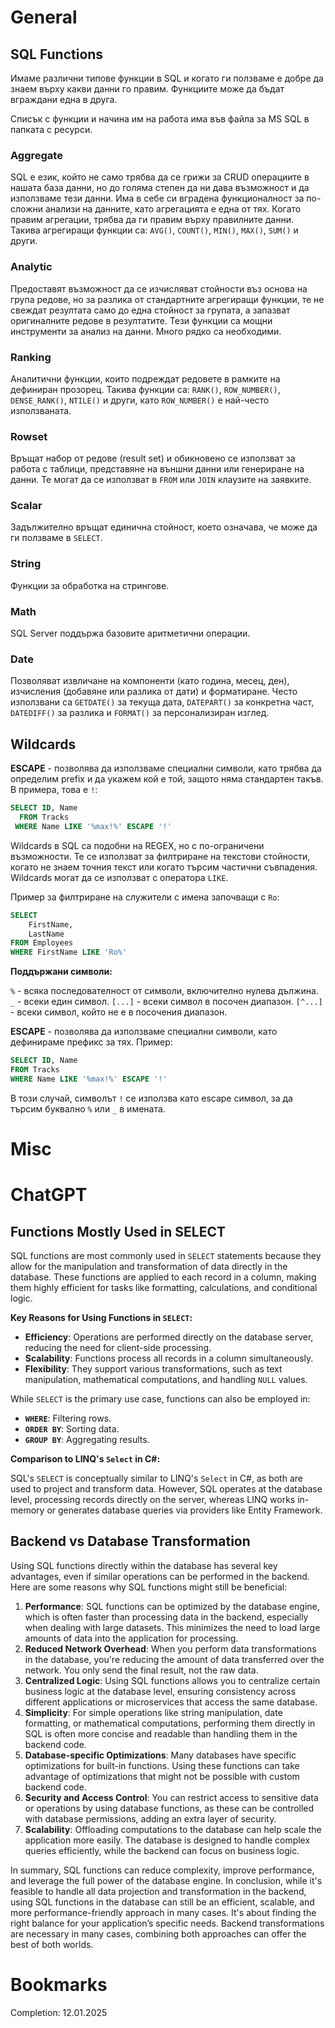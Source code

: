 # General
## SQL Functions
Имаме различни типове функции в SQL и когато ги ползваме е добре да знаем върху какви данни го правим.
Функциите може да бъдат вграждани една в друга. 

Списък с функции и начина им на работа има във файла за MS SQL в папката с ресурси.
### Aggregate
SQL е език, който не само трябва да се грижи за CRUD операциите в нашата база данни, но до голяма степен да ни дава възможност и да използваме тези данни. Има в себе си вградена функционалност за по-сложни анализи на данните, като агрегацията е една от тях. Когато правим агрегации, трябва да ги правим върху правилните данни.
Такива агрегиращи функции са: `AVG()`, `COUNT()`, `MIN()`, `MAX()`, `SUM()` и други.
### Analytic
Предоставят възможност да се изчисляват стойности въз основа на група редове, но за разлика от стандартните агрегиращи функции, те не свеждат резултата само до една стойност за групата, а запазват оригиналните редове в резултатите. Тези функции са мощни инструменти за анализ на данни. Много рядко са необходими.
### Ranking
Аналитични функции, които подреждат редовете в рамките на дефиниран прозорец.
Такива функции са: `RANK()`, `ROW_NUMBER()`, `DENSE_RANK()`, `NTILE()` и други, като `ROW_NUMBER()` е най-често използваната.
### Rowset
Връщат набор от редове (result set) и обикновено се използват за работа с таблици, представяне на външни данни или генериране на данни. Те могат да се използват в `FROM` или `JOIN` клаузите на заявките.
### Scalar
Задължително връщат единична стойност, което означава, че може да ги ползваме в `SELECT`.
### String
Функции за обработка на стрингове.
### Math
SQL Server поддържа базовите аритметични операции.
### Date
Позволяват извличане на компоненти (като година, месец, ден), изчисления (добавяне или разлика от дати) и форматиране. Често използвани са `GETDATE()` за текуща дата, `DATEPART()` за конкретна част, `DATEDIFF()` за разлика и `FORMAT()` за персонализиран изглед.
## Wildcards
**ESCAPE** - позволява да използваме специални символи, като трябва да определим prefix и да укажем кой е той, защото няма стандартен такъв. В примера, това е `!`:

```sql
SELECT ID, Name
  FROM Tracks
 WHERE Name LIKE '%max!%' ESCAPE '!'
```

Wildcards в SQL са подобни на REGEX, но с по-ограничени възможности. Те се използват за филтриране на текстови стойности, когато не знаем точния текст или когато търсим частични съвпадения. Wildcards могат да се използват с оператора `LIKE`.

Пример за филтриране на служители с имена започващи с `Ro`:

```sql
SELECT
    FirstName,
    LastName
FROM Employees
WHERE FirstName LIKE 'Ro%'
```

**Поддържани символи:**

`%` - всяка последователност от символи, включително нулева дължина.
`_` - всеки един символ.
`[...]` - всеки символ в посочен диапазон.
`[^...]` - всеки символ, който не е в посочения диапазон.

**ESCAPE** - позволява да използваме специални символи, като дефинираме префикс за тях. Пример:

```sql
SELECT ID, Name
FROM Tracks
WHERE Name LIKE '%max!%' ESCAPE '!'
```

В този случай, символът `!` се използва като escape символ, за да търсим буквално `%` или `_` в имената.
# Misc
# ChatGPT
## Functions Mostly Used in SELECT
SQL functions are most commonly used in `SELECT` statements because they allow for the manipulation and transformation of data directly in the database. These functions are applied to each record in a column, making them highly efficient for tasks like formatting, calculations, and conditional logic.

**Key Reasons for Using Functions in `SELECT`:**

- **Efficiency**: Operations are performed directly on the database server, reducing the need for client-side processing.
- **Scalability**: Functions process all records in a column simultaneously.
- **Flexibility**: They support various transformations, such as text manipulation, mathematical computations, and handling `NULL` values.

While `SELECT` is the primary use case, functions can also be employed in:

- **`WHERE`**: Filtering rows.
- **`ORDER BY`**: Sorting data.
- **`GROUP BY`**: Aggregating results.

**Comparison to LINQ's `Select` in C#:**

SQL's `SELECT` is conceptually similar to LINQ's `Select` in C#, as both are used to project and transform data. However, SQL operates at the database level, processing records directly on the server, whereas LINQ works in-memory or generates database queries via providers like Entity Framework.
## Backend vs Database Transformation
Using SQL functions directly within the database has several key advantages, even if similar operations can be performed in the backend. Here are some reasons why SQL functions might still be beneficial:

1. **Performance**: SQL functions can be optimized by the database engine, which is often faster than processing data in the backend, especially when dealing with large datasets. This minimizes the need to load large amounts of data into the application for processing.
2. **Reduced Network Overhead**: When you perform data transformations in the database, you're reducing the amount of data transferred over the network. You only send the final result, not the raw data.
3. **Centralized Logic**: Using SQL functions allows you to centralize certain business logic at the database level, ensuring consistency across different applications or microservices that access the same database.
4. **Simplicity**: For simple operations like string manipulation, date formatting, or mathematical computations, performing them directly in SQL is often more concise and readable than handling them in the backend code.
5. **Database-specific Optimizations**: Many databases have specific optimizations for built-in functions. Using these functions can take advantage of optimizations that might not be possible with custom backend code.
6. **Security and Access Control**: You can restrict access to sensitive data or operations by using database functions, as these can be controlled with database permissions, adding an extra layer of security.
7. **Scalability**: Offloading computations to the database can help scale the application more easily. The database is designed to handle complex queries efficiently, while the backend can focus on business logic.

In summary, SQL functions can reduce complexity, improve performance, and leverage the full power of the database engine. In conclusion, while it's feasible to handle all data projection and transformation in the backend, using SQL functions in the database can still be an efficient, scalable, and more performance-friendly approach in many cases. It's about finding the right balance for your application’s specific needs. Backend transformations are necessary in many cases, combining both approaches can offer the best of both worlds. 
# Bookmarks
Completion: 12.01.2025